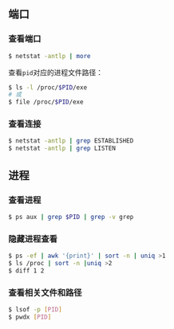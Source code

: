 ## 端口

### 查看端口

```bash
$ netstat -antlp | more
```
查看`pid`对应的进程文件路径：
```bash
$ ls -l /proc/$PID/exe
# 或
$ file /proc/$PID/exe
```

### 查看连接

```bash
$ netstat -antlp | grep ESTABLISHED
$ netstat -antlp | grep LISTEN
```

## 进程

### 查看进程

```bash
$ ps aux | grep $PID | grep -v grep
```

### 隐藏进程查看

```bash
$ ps -ef | awk '{print}' | sort -n | uniq >1
$ ls /proc | sort -n |uniq >2
$ diff 1 2
```

### 查看相关文件和路径

```bash
$ lsof -p [PID]
$ pwdx [PID]
```